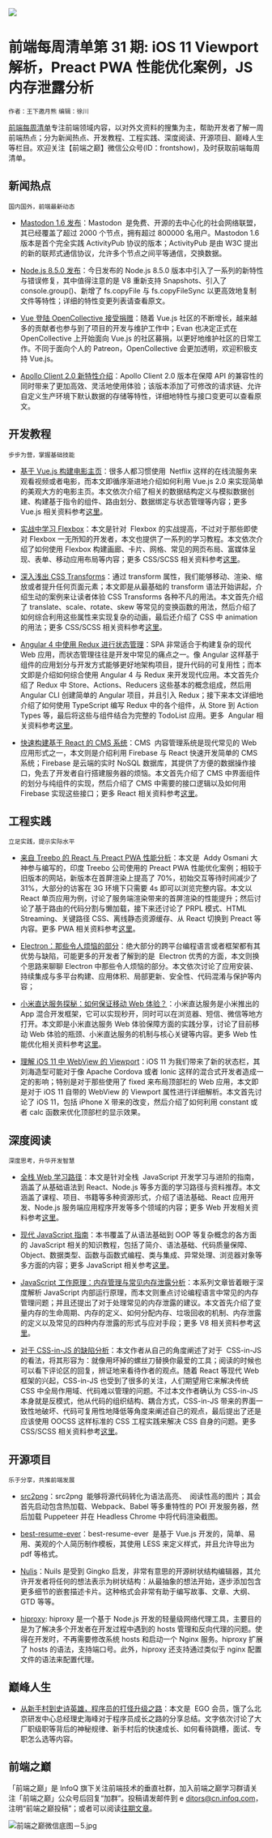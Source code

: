 ![](http://upload-images.jianshu.io/upload_images/1647496-ebbc4b8e0bd93316.jpg?imageMogr2/auto-orient/strip%7CimageView2/2/w/1240)

# 前端每周清单第 31 期: iOS 11 Viewport 解析，Preact PWA 性能优化案例，JS 内存泄露分析

`作者：王下邀月熊` `编辑：徐川`

[前端每周清单](http://www.infoq.com/cn/FE-Weekly)专注前端领域内容，以对外文资料的搜集为主，帮助开发者了解一周前端热点；分为新闻热点、开发教程、工程实践、深度阅读、开源项目、巅峰人生等栏目。欢迎关注【前端之巅】微信公众号(ID：frontshow)，及时获取前端每周清单。

## 新闻热点

`国内国外，前端最新动态`

- [Mastodon 1.6 发布](https://parg.co/bDz)：Mastodon  是免费、开源的去中心化的社会网络联盟，其已经覆盖了超过 2000 个节点，拥有超过 800000 名用户。Mastodon 1.6 版本是首个完全实践 ActivityPub 协议的版本；ActivityPub 是由 W3C 提出的新的联邦式通信协议，允许多个节点之间平等通信，交换数据。

- [Node.js 8.5.0 发布](https://nodejs.org/en/blog/release/v8.5.0/)：今日发布的 Node.js 8.5.0 版本中引入了一系列的新特性与错误修复，其中值得注意的是 V8 重新支持 Snapshots、引入了 console.group()、新增了 fs.copyFile 与 fs.copyFileSync 以更高效地复制文件等特性；详细的特性变更列表请查看原文。

- [Vue 登陆 OpenCollective 接受捐赠](https://parg.co/bnd)：随着 Vue.js 社区的不断增长，越来越多的贡献者也参与到了项目的开发与维护工作中；Evan 也决定正式在 OpenCollective 上开始面向 Vue.js 的社区募捐，以更好地维护社区的日常工作。不同于面向个人的 Patreon，OpenCollective 会更加透明，欢迎积极支持 Vue.js。

- [Apollo Client 2.0 新特性介绍](https://parg.co/bBU)：Apollo Client 2.0 版本在保障 API 的兼容性的同时带来了更加高效、灵活地使用体验；该版本添加了可修改的请求链、允许自定义生产环境下默认数据的存储等特性，详细地特性与接口变更可以查看原文。

## 开发教程

`步步为营，掌握基础技能`

- [基于 Vue.js 构建电影主页](https://parg.co/bBl)：很多人都习惯使用  Netflix 这样的在线流服务来观看视频或者电影，而本文即循序渐进地介绍如何利用 Vue.js 2.0 来实现简单的美观大方的电影主页。本文依次介绍了相关的数据结构定义与模拟数据创建、构建基于指令的组件、路由划分、数据绑定与状态管理等内容；更多 Vue.js 相关资料参考[这里](https://parg.co/byL)。

- [实战中学习 Flexbox](https://medium.freecodecamp.org/the-ultimate-guide-to-flexbox-learning-through-examples-8c90248d4676)：本文是针对  Flexbox 的实战提高，不过对于那些即使对 Flexbox 一无所知的开发者，本文也提供了一系列的学习教程。本文依次介绍了如何使用 Flexbox 构建画廊、卡片、网格、常见的网页布局、富媒体呈现、表单、移动应用布局等内容；更多 CSS/SCSS 相关资料参考[这里](https://parg.co/baH)。

- [深入浅出 CSS Transforms](https://www.heartinternet.uk/blog/discover-the-power-of-css-transforms/)：通过 transform 属性，我们能够移动、渲染、缩放或者提升任何页面元素；本文即是从最基础的 transform 语法开始讲起，介绍生动的案例来让读者体验 CSS Transforms 各种不凡的用法。本文首先介绍了 translate、scale、rotate、skew 等常见的变换函数的用法，然后介绍了如何综合利用这些属性来实现复杂的动画，最后还介绍了 CSS 中 animation 的用法；更多 CSS/SCSS 相关资料参考[这里](https://parg.co/baH)。

- [Angular 4 中使用 Redux 进行状态管理](https://parg.co/bBu)：SPA 非常适合于构建复杂的现代 Web 应用，而状态管理往往是开发中常见的痛点之一。像 Angular 这样基于组件的应用划分与开发方式能够更好地架构项目，提升代码的可复用性；而本文即是介绍如何综合使用 Angular 4 与 Redux 来开发现代应用。本文首先介绍了 Redux 中 Store、Actions、Reducers 这些基本的概念组成，然后用 Angular CLI 创建简单的 Angular 项目，并且引入 Redux；接下来本文详细地介绍了如何使用 TypeScript 编写 Redux 中的各个组件，从 Store 到 Action Types 等，最后将这些与组件结合为完整的 TodoList 应用。更多  Angular 相关资料参考[这里](https://parg.co/bT2)。

- [快速构建基于 React 的 CMS 系统](https://parg.co/bBp)：CMS  内容管理系统是现代常见的 Web 应用形式之一，本文则是介绍利用 Firebase 与 React 快速开发简单的 CMS 系统；Firebase 是云端的实时 NoSQL 数据库，其提供了方便的数据操作接口，免去了开发者自行搭建服务器的烦恼。本文首先介绍了 CMS 中界面组件的划分与纯组件的实现，然后介绍了 CMS 中需要的接口逻辑以及如何用 Firebase 实现这些接口；更多 React 相关资料参考[这里](https://parg.co/bM1)。

## 工程实践

`立足实践，提示实际水平`

- [来自 Treebo 的 React 与 Preact PWA 性能分析](https://parg.co/bBH)：本文是  Addy Osmani 大神参与编写的，印度 Treebo 公司使用的 Preact PWA 性能优化案例；相较于旧版本的网站，新版本在首屏渲染上提高了 70%，初始交互等待时间减少了 31%，大部分的访客在 3G 环境下只需要 4s 即可以浏览完整内容。本文以 React 单页应用为例，讨论了服务端渲染带来的首屏渲染的性能提升；然后讨论了基于路由的代码分割与懒加载，接下来还讨论了 PRPL 模式、HTML Streaming、关键路径 CSS、离线静态资源缓存、从 React 切换到 Preact 等内容。更多 PWA 相关资料参考[这里](https://parg.co/bVh)。

- [Electron：那些令人烦恼的部分](https://hackernoon.com/electron-the-bad-parts-2b710c491547)：绝大部分的跨平台编程语言或者框架都有其优势与缺陷，可能更多的开发者了解到的是  Electron 优秀的方面，本文则换个思路来聊聊 Electron 中那些令人烦恼的部分。本文依次讨论了应用安装、持续集成与多平台构建、应用体积、局部更新、安全性、代码混淆与保护等内容；

- [小米直达服务探秘：如何保证移动 Web 体验？](https://parg.co/bB6)：小米直达服务是小米推出的 App 混合开发框架，它可以实现秒开，同时可以在浏览器、短信、微信等地方打开。本文即是小米直达服务 Web 体验保障方面的实践分享，讨论了目前移动 Web 体验的瓶颈、小米直达服务的机制与核心关键等内容。更多 Web 性能优化相关资料参考[这里](https://parg.co/b7P)。

- [理解 iOS 11 中 WebView 的 Viewport](https://ayogo.com/blog/ios11-viewport/)：iOS 11 为我们带来了新的状态栏，其刘海造型可能对于像 Apache Cordova 或者 Ionic 这样的混合式开发者造成一定的影响；特别是对于那些使用了 fixed 来布局顶部栏的 Web 应用，本文即是对于 iOS 11 自带的 WebView 的 Viewport 属性进行详细解析。本文首先讨论了 iOS 11，包括 iPhone X 带来的改变，然后介绍了如何利用 constant 或者 calc 函数来优化顶部栏的显示效果。

## 深度阅读

`深度思考，升华开发智慧`

- [全栈 Web 学习路径](https://github.com/shovanch/fullstack-webdev-path)：本文是针对全栈  JavaScript 开发学习与进阶的指南，涵盖了从基础语法到 React、Node.js 等多方面的学习路径与资料推荐。本文涵盖了课程、项目、书籍等多种资源形式，介绍了语法基础、React 应用开发、Node.js 服务端应用程序开发等多个领域的内容；更多 Web 开发相关资料参考[这里](https://parg.co/baH)。

- [现代 JavaScript 指南](https://javascript.info/)：本书覆盖了从语法基础到 OOP 等复杂概念的各方面的 JavaScript 相关的知识教程，包括了简介、语法基础、代码质量保障、Object、数据类型、函数与函数式编程、类与集成、异常处理、浏览器对象等多方面的内容；更多 JavaScript 相关参考[这里](https://parg.co/b2O)。

- [JavaScript 工作原理：内存管理与常见内存泄露分析](https://parg.co/bnw)：本系列文章皆着眼于深度解析 JavaScript 内部运行原理，而本文则重点讨论编程语言中常见的内存管理问题；并且还提出了对于处理常见的内存泄露的建议。本文首先介绍了变量内存的生命周期、内存的定义、如何分配内存、垃圾回收的机制、内存泄露的定义以及常见的四种内存泄露的形式与应对手段；更多 V8 相关资料参考[这里](https://parg.co/bzt)。

- [对于 CSS-in-JS 的缺陷分析](https://parg.co/bBQ)：本文作者从自己的角度阐述了对于  CSS-in-JS 的看法，将其形容为：就像用坏掉的螺丝刀替换你最爱的工具；阅读的时候也可以看下评论区的回复，辨证地来看待作者的观点。随着 React 等现代 Web 框架的兴起，CSS-in-JS 也受到了很多的关注，人们期望用它来解决传统 CSS 中全局作用域、代码难以管理的问题。不过本文作者确认为 CSS-in-JS 本身就是反模式，他从代码的组织结构、耦合方式，CSS-in-JS 带来的界面一致性地破坏、代码可复用性地降低等角度来阐述自己的观点，最后提出了还是应该使用 OOCSS 这样标准的 CSS 工程实践来解决 CSS 自身的问题。更多 CSS/SCSS 相关资料参考[这里](https://parg.co/baH)。

## 开源项目

`乐于分享，共推前端发展`

- [src2png](https://github.com/mplewis/src2png)：src2png  能够将源代码转化为语法高亮、  阅读性高的图片；其会首先启动包含热加载、Webpack、Babel 等多重特性的 POI 开发服务器，然后加载 Puppeteer 并在 Headless Chrome 中将代码渲染截图。

- [best-resume-ever](https://github.com/salomonelli/best-resume-ever)：best-resume-ever  是基于 Vue.js 开发的，简单、易用、美观的个人简历制作模板，其使用 LESS 来定义样式，并且允许导出为 pdf 等格式。

- [Nulis](https://github.com/raymestalez/nulis)：Nuils 是受到 Gingko 启发，非常有意思的开源树状结构编辑器，其允许开发者将任何的想法表示为树状结构：从最抽象的想法开始，逐步添加包含更多细节的嵌套描述卡片。这种格式会非常有助于编写故事、文章、大纲、GTD 等等。

- [hiproxy](https://github.com/hiproxy/hiproxy): hiproxy 是一个基于 Node.js 开发的轻量级网络代理工具，主要目的是为了解决多个开发者在开发过程中遇到的 hosts 管理和反向代理的问题。使得在开发时，不再需要修改系统 hosts 和启动一个 Nginx 服务。hiproxy 扩展了 hosts 的语法，支持端口号。此外，hiproxy 还支持通过类似于 nginx 配置文件的语法来配置代理。

## 巅峰人生

- [从新手村到史诗英雄，程序员的打怪升级之路](https://mp.weixin.qq.com/s/HEi84WKsjHziybuRJymc-Q)：本文是  EGO 会员，饿了么北京研发中心总经理史海峰对于程序员成长之路的分享总结。文字依次讨论了大厂职级职等背后的神秘规律、新手村后的快速成长、如何看待跳槽，面试、专职怎么选等内容。

## 前端之巅

「前端之巅」是 InfoQ 旗下关注前端技术的垂直社群，加入前端之巅学习群请关注「前端之巅」公众号后回复“加群”。投稿请发邮件到 e ditors@cn.infoq.com，注明“前端之巅投稿”；或者可以阅读[往期文章](https://parg.co/bh1)。

![前端之巅微信底图－5.jpg](http://upload-images.jianshu.io/upload_images/1647496-01712a993d2b23de.jpg?imageMogr2/auto-orient/strip%7CimageView2/2/w/1240)
